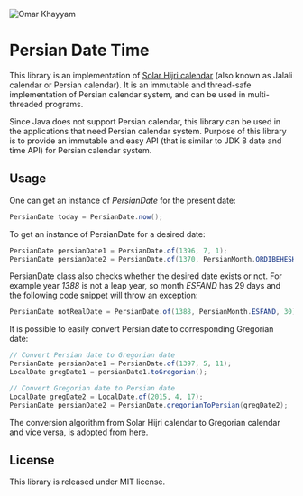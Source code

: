 ![Omar Khayyam](http://www.untoldiran.com/image/khayam02.jpg)

# Persian Date Time

This library is an implementation of [Solar Hijri calendar](https://en.wikipedia.org/wiki/Solar_Hijri_calendar) (also known as Jalali calendar or Persian calendar). It is an immutable and thread-safe implementation of Persian calendar system, and can be used in multi-threaded
programs.

Since Java does not support Persian calendar, this library can be used in the applications that need Persian calendar system. Purpose of this library is to provide an immutable and easy API (that is similar to JDK 8 date and time API) for Persian calendar system.

## Usage
One can get an instance of _PersianDate_ for the present date:
```java
PersianDate today = PersianDate.now();
```

To get an instance of PersianDate for a desired date:
```java
PersianDate persianDate1 = PersianDate.of(1396, 7, 1);
PersianDate persianDate2 = PersianDate.of(1370, PersianMonth.ORDIBEHESHT, 31);
```
PersianDate class also checks whether the desired date exists or not. For example year _1388_ is not a leap year, so month _ESFAND_ has 29 days and the following code snippet will throw an exception:
```java
PersianDate notRealDate = PersianDate.of(1388, PersianMonth.ESFAND, 30);    // An exception will be thrown
```

It is possible to easily convert Persian date to corresponding Gregorian date:
```java
// Convert Persian date to Gregorian date
PersianDate persianDate1 = PersianDate.of(1397, 5, 11);
LocalDate gregDate1 = persianDate1.toGregorian();

// Convert Gregorian date to Persian date
LocalDate gregDate2 = LocalDate.of(2015, 4, 17);
PersianDate persianDate2 = PersianDate.gregorianToPersian(gregDate2);
```
The conversion algorithm from Solar Hijri calendar to Gregorian calendar and vice versa, is adopted from [here](http://www.fourmilab.ch/documents/calendar/).

## License
This library is released under MIT license.